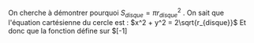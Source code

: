 On cherche à démontrer pourquoi $S_{disque} = πr_{disque}^2$ .
On sait que l'équation cartésienne du cercle est :
$x^2 + y^2 = 2\sqrt{r_{disque}}$ 
Et donc que la fonction défine sur $[-1]